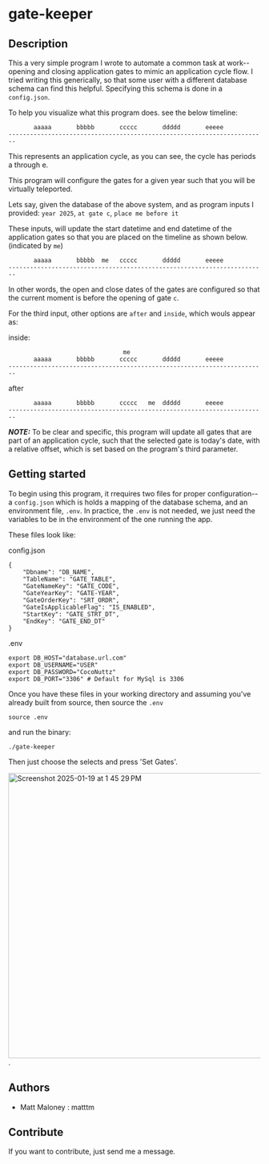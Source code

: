 # gate-keeper

<!-- [![Go Coverage](https://github.com/matttm/gate-keeper/wiki/coverage.svg)](https://raw.githack.com/wiki/matttm/gate-keeper/coverage.html) -->

## Description

This a very simple program I wrote to automate a common task at work--opening and closing application gates to mimic an application cycle flow. I tried writing this generically, so that some user with a different database schema can find this helpful. Specifying this schema is done in a `config.json`.

To help you visualize what this program does. see the below timeline:
```
       aaaaa       bbbbb       ccccc       ddddd       eeeee     
------------------------------------------------------------------------
```
This represents an application cycle, as you can see, the cycle has periods a through e.

This program will configure the gates for a given year such that you will be virtually teleported.

Lets say, given the database of the above system, and as program inputs I provided: `year 2025`, `at gate c`, `place me before it`

These inputs, will update the start datetime and end datetime of the application gates so that you are placed on the timeline as shown below. (indicated by `me`)
```
       aaaaa       bbbbb  me   ccccc       ddddd       eeeee     
------------------------------------------------------------------------
```
In other words, the open and close dates of the gates are configured so that the current moment is before the opening of gate `c`.

For the third input, other options are `after` and `inside`, which wouls appear as:

inside:
```
                                me
       aaaaa       bbbbb       ccccc       ddddd       eeeee     
------------------------------------------------------------------------
```
after
```
       aaaaa       bbbbb       ccccc   me  ddddd       eeeee     
------------------------------------------------------------------------
```

**_NOTE:_** To be clear and specific, this program will update all gates that are part of an application cycle, such that the selected gate is today's date, with a relative offset, which is set based on the program's third parameter.

## Getting started

To begin using this program, it rrequires two files for proper configuration--a `config.json` which is holds a mapping of the database schema, and an environment file, `.env`. In practice, the `.env` is not needed, we just need the variables to be in the environment of the one running the app.

These files look like:

config.json
```
{
	"Dbname": "DB_NAME",
	"TableName": "GATE_TABLE",
	"GateNameKey": "GATE_CODE",
	"GateYearKey": "GATE-YEAR",
	"GateOrderKey": "SRT_ORDR",
	"GateIsApplicableFlag": "IS_ENABLED",
	"StartKey": "GATE_STRT_DT",
	"EndKey": "GATE_END_DT"
}
```

.env
```
export DB_HOST="database.url.com"
export DB_USERNAME="USER"
export DB_PASSWORD="CocoNuttz"
export DB_PORT="3306" # Default for MySql is 3306
```

Once you have these files in your working directory and assuming you've already built from source, then source the `.env`
```
source .env
```
and run the binary:
```
./gate-keeper
```
Then just choose the selects and press 'Set Gates'.

<img width="568" alt="Screenshot 2025-01-19 at 1 45 29 PM" src="https://github.com/user-attachments/assets/83ecfe93-1c49-437a-8bec-5c73b3efbb67" />
.

## Authors

-   Matt Maloney : matttm

## Contribute

If you want to contribute, just send me a message.
